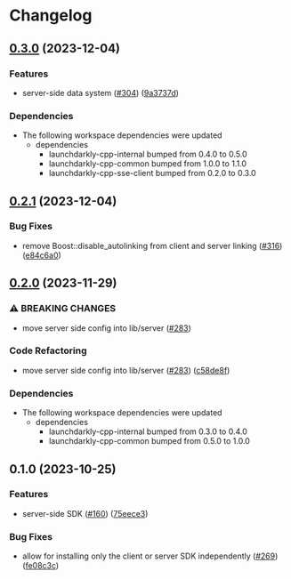 # Changelog

## [0.3.0](https://github.com/launchdarkly/cpp-sdks/compare/launchdarkly-cpp-server-v0.2.1...launchdarkly-cpp-server-v0.3.0) (2023-12-04)


### Features

* server-side data system ([#304](https://github.com/launchdarkly/cpp-sdks/issues/304)) ([9a3737d](https://github.com/launchdarkly/cpp-sdks/commit/9a3737d09b1e1e57e5c7e6d30fb0c92f606d284c))


### Dependencies

* The following workspace dependencies were updated
  * dependencies
    * launchdarkly-cpp-internal bumped from 0.4.0 to 0.5.0
    * launchdarkly-cpp-common bumped from 1.0.0 to 1.1.0
    * launchdarkly-cpp-sse-client bumped from 0.2.0 to 0.3.0

## [0.2.1](https://github.com/launchdarkly/cpp-sdks/compare/launchdarkly-cpp-server-v0.2.0...launchdarkly-cpp-server-v0.2.1) (2023-12-04)


### Bug Fixes

* remove Boost::disable_autolinking from client and server linking ([#316](https://github.com/launchdarkly/cpp-sdks/issues/316)) ([e84c6a0](https://github.com/launchdarkly/cpp-sdks/commit/e84c6a071553b128436e6dd1bb664f0fd752e4d1))

## [0.2.0](https://github.com/launchdarkly/cpp-sdks/compare/launchdarkly-cpp-server-v0.1.0...launchdarkly-cpp-server-v0.2.0) (2023-11-29)


### ⚠ BREAKING CHANGES

* move server side config into lib/server ([#283](https://github.com/launchdarkly/cpp-sdks/issues/283))

### Code Refactoring

* move server side config into lib/server ([#283](https://github.com/launchdarkly/cpp-sdks/issues/283)) ([c58de8f](https://github.com/launchdarkly/cpp-sdks/commit/c58de8f3914bf83fa8662cccf5b284de3179852d))


### Dependencies

* The following workspace dependencies were updated
  * dependencies
    * launchdarkly-cpp-internal bumped from 0.3.0 to 0.4.0
    * launchdarkly-cpp-common bumped from 0.5.0 to 1.0.0

## 0.1.0 (2023-10-25)


### Features

* server-side SDK  ([#160](https://github.com/launchdarkly/cpp-sdks/issues/160)) ([75eece3](https://github.com/launchdarkly/cpp-sdks/commit/75eece3a46870fdb6bf4384c112700558099c4d1))


### Bug Fixes

* allow for installing only the client or server SDK independently ([#269](https://github.com/launchdarkly/cpp-sdks/issues/269)) ([fe08c3c](https://github.com/launchdarkly/cpp-sdks/commit/fe08c3c14600c712ba6480f671fc306eca320044))
